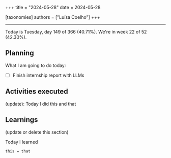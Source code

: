 +++
title = "2024-05-28"
date = 2024-05-28

[taxonomies]
authors = ["Luísa Coelho"]
+++

---

Today is Tuesday, day 149 of 366 (40.71%). We're in week 22 of 52 (42.30%).

## Planning

What I am going to do today:

- [ ] Finish internship report with LLMs

## Activities executed

(update): Today I did this and that

## Learnings

(update or delete this section)

Today I learned
```
this = that
```
